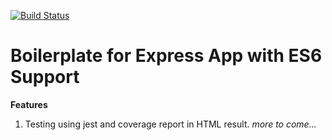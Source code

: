 [![Build Status](https://semaphoreci.com/api/v1/bhirmbani/express-es6-boilerplate/branches/develop/badge.svg)](https://semaphoreci.com/bhirmbani/express-es6-boilerplate)

# Boilerplate for Express App with ES6 Support

**Features**

1.  Testing using jest and coverage report in HTML result.
    _more to come..._
